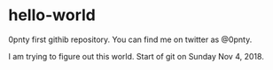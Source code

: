 # hello-world

0pnty first githib repository.  You can find me on twitter as @0pnty. 

I am trying to figure out this world.  Start of git on Sunday Nov 4, 2018.  
